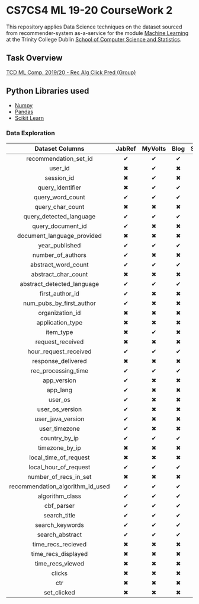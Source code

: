 # CS7CS4 ML 19-20 CourseWork 2

This repository applies Data Science techniques on the dataset sourced from recommender-system as-a-service for the module [Machine Learning](https://scss.tcd.ie/modules/2019-2020/CS7CS4.MACHINE_LEARNING.2019-2020.5.SEM101.pdf) at the Trinity College Dublin [School of Computer Science and Statistics](https://www.scss.tcd.ie/).

## Task Overview 
[TCD ML Comp. 2019/20 - Rec Alg Click Pred (Group)](https://www.kaggle.com/c/tcd-ml-comp-201920-rec-alg-click-pred-group/overview)

## Python Libraries used
 - [Numpy](https://numpy.org/)
 - [Pandas](https://pandas.pydata.org/)
 - [Scikit Learn](https://scikit-learn.org/)
 
### Data Exploration
 
|          Dataset Columns         | JabRef | MyVolts | Blog | SplitTrain |
|:--------------------------------:|:------:|:-------:|:----:|:----------:|
| recommendation_set_id            |    ✔   |    ✔    |   ✔  |            |
| user_id                          |    ✖   |    ✔    |   ✖  |            |
| session_id                       |    ✖   |    ✔    |   ✖  |            |
| query_identifier                 |    ✖   |    ✔    |   ✔  |            |
| query_word_count                 |    ✔   |    ✔    |   ✔  |            |
| query_char_count                 |    ✖   |    ✖    |   ✖  |            |
| query_detected_language          |    ✔   |    ✔    |   ✔  |            |
| query_document_id                |    ✔   |    ✖    |   ✖  |            |
| document_language_provided       |    ✖   |    ✖    |   ✖  |            |
| year_published                   |    ✔   |    ✔    |   ✔  |            |
| number_of_authors                |    ✔   |    ✖    |   ✖  |            |
| abstract_word_count              |    ✔   |    ✔    |   ✔  |            |
| abstract_char_count              |    ✖   |    ✖    |   ✖  |            |
| abstract_detected_language       |    ✔   |    ✔    |   ✔  |            |
| first_author_id                  |    ✔   |    ✖    |   ✖  |            |
| num_pubs_by_first_author         |    ✔   |    ✖    |   ✖  |            |
| organization_id                  |    ✖   |    ✖    |   ✖  |            |
| application_type                 |    ✖   |    ✖    |   ✖  |            |
| item_type                        |    ✖   |    ✔    |   ✖  |            |
| request_received                 |    ✖   |    ✖    |   ✖  |            |
| hour_request_received            |    ✔   |    ✔    |   ✔  |            |
| response_delivered               |    ✖   |    ✖    |   ✖  |      ✔     |
| rec_processing_time              |    ✔   |    ✔    |   ✔  |            |
| app_version                      |    ✔   |    ✖    |   ✖  |            |
| app_lang                         |    ✔   |    ✖    |   ✖  |            |
| user_os                          |    ✔   |    ✖    |   ✖  |            |
| user_os_version                  |    ✔   |    ✖    |   ✖  |            |
| user_java_version                |    ✔   |    ✖    |   ✖  |            |
| user_timezone                    |    ✔   |    ✖    |   ✖  |            |
| country_by_ip                    |    ✔   |    ✔    |   ✔  |            |
| timezone_by_ip                   |    ✖   |    ✖    |   ✖  |            |
| local_time_of_request            |    ✖   |    ✖    |   ✖  |            |
| local_hour_of_request            |    ✔   |    ✔    |   ✔  |            |
| number_of_recs_in_set            |    ✖   |    ✖    |   ✖  |      ✔     |
| recommendation_algorithm_id_used |    ✔   |    ✔    |   ✔  |            |
| algorithm_class                  |    ✔   |    ✔    |   ✔  |            |
| cbf_parser                       |    ✔   |    ✔    |   ✔  |            |
| search_title                     |    ✔   |    ✔    |   ✔  |            |
| search_keywords                  |    ✔   |    ✔    |   ✔  |            |
| search_abstract                  |    ✔   |    ✔    |   ✔  |            |
| time_recs_recieved               |    ✖   |    ✖    |   ✖  |      ✔     |
| time_recs_displayed              |    ✖   |    ✖    |   ✖  |      ✔     |
| time_recs_viewed                 |    ✖   |    ✖    |   ✖  |      ✔     |
| clicks                           |    ✖   |    ✖    |   ✖  |      ✔     |
| ctr                              |    ✖   |    ✖    |   ✖  |      ✔     |
| set_clicked                      |    ✖   |    ✖    |   ✖  |      ✔     |  
